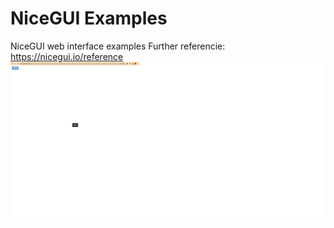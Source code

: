 # NiceGUI Examples
NiceGUI web interface examples
Further referencie:
https://nicegui.io/reference
<img src="/img/NiceGUI button hello msg.png">

